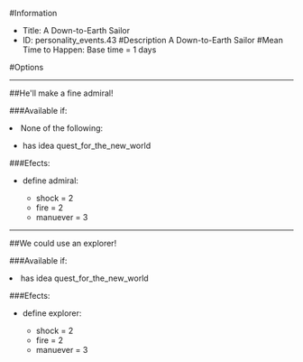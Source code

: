 #Information
 - Title: A Down-to-Earth Sailor
 - ID: personality_events.43
#Description
A Down-to-Earth Sailor
#Mean Time to Happen:
Base time = 1 days

#Options

___
##He'll make a fine admiral!

###Available if:
<li>None of the following:</li><ul><li>has idea quest_for_the_new_world</li></ul>

###Efects:<ul><li>define admiral:</li><ul><li>shock = 2</li><li>fire = 2</li><li>manuever = 3</li></ul></ul>

___
##We could use an explorer!

###Available if:
<li>has idea quest_for_the_new_world</li>

###Efects:<ul><li>define explorer:</li><ul><li>shock = 2</li><li>fire = 2</li><li>manuever = 3</li></ul></ul>
